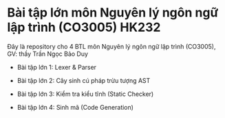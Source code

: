 # Bài tập lớn môn Nguyên lý ngôn ngữ lập trình (CO3005) HK232

Đây là repository cho 4 BTL môn Nguyên lý ngôn ngữ lập trình (CO3005), GV: thầy Trần Ngọc Bảo Duy

- Bài tập lớn 1: Lexer & Parser

- Bài tập lớn 2: Cây sinh cú pháp trừu tượng AST

- Bài tập lớn 3: Kiểm tra kiểu tĩnh (Static Checker)

- Bài tập lớn 4: Sinh mã (Code Generation)
